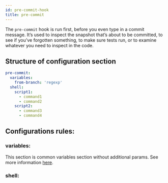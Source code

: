 ```yaml
---
id: pre-commit-hook
title: pre-commit
---
```

The `pre-commit` hook is run first, before you even type in a commit message. It’s used to inspect the snapshot that’s about to be committed, to see if you’ve forgotten something, to make sure tests run, or to examine whatever you need to inspect in the code.

## Structure of configuration section
```yaml
pre-commit:
  variables:
    from-branch: 'regexp'
  shell:
    script1:
      - command1
      - command2
    script2:
      - command3
      - command4
```

## Configurations rules:

### variables:
This section is common variables section without additional params. See more information [here](./../variables.md).

### shell:
